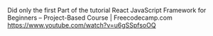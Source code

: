 Did only the first Part of the tutorial
React JavaScript Framework for Beginners – Project-Based Course | Freecodecamp.com
https://www.youtube.com/watch?v=u6gSSpfsoOQ
